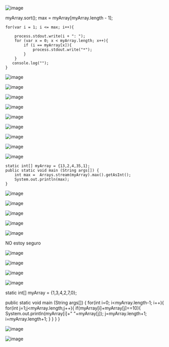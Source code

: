 
![image](https://user-images.githubusercontent.com/31891276/128776933-a345c22f-7753-4b4a-852b-e81f6d52e968.png)


myArray.sort();
    max = myArray[myArray.length - 1];

    for(var i = 1; i <= max; i++){

        process.stdout.write(i + ": ");
        for (var x = 0; x < myArray.length; x++){
            if (i == myArray[x]){
                process.stdout.write("*");
            }
        }
       console.log("");
    }



![image](https://user-images.githubusercontent.com/31891276/150453070-4fe0ba77-9d27-4d5a-95af-202e042b2ac0.png)



![image](https://user-images.githubusercontent.com/31891276/150453804-2b4447db-54c3-47d0-8d49-373a25259c08.png)

![image](https://user-images.githubusercontent.com/31891276/150453794-93393e71-1cca-42be-957a-691699b582eb.png)

![image](https://user-images.githubusercontent.com/31891276/150453878-c9c00bdf-972d-455e-9541-96b7f3814aa2.png)

![image](https://user-images.githubusercontent.com/31891276/150454137-652478f3-9631-4d9d-865b-b93799dd494d.png)

![image](https://user-images.githubusercontent.com/31891276/150454156-3656f70a-87ab-4bf2-8a89-b4022b8791dd.png)

![image](https://user-images.githubusercontent.com/31891276/150455561-258d38e9-caf3-4b5b-b1d4-b6592cac5523.png)

![image](https://user-images.githubusercontent.com/31891276/150459402-e193d45f-680a-4c4d-a060-b2c7ac5a559c.png)

![image](https://user-images.githubusercontent.com/31891276/150459447-d988ad0b-51bf-4e1a-b95c-4bedd82f7013.png)



    static int[] myArray = {13,2,4,35,1};
    public static void main (String args[]) {
        int max =  Arrays.stream(myArray).max().getAsInt();
        System.out.println(max);
    }
    
![image](https://user-images.githubusercontent.com/31891276/150455936-d0507890-b985-4bf7-b7bf-c907039600f3.png)

![image](https://user-images.githubusercontent.com/31891276/150455970-fd4de402-7591-4210-a4f4-c46eaf3d23ab.png)

![image](https://user-images.githubusercontent.com/31891276/150456131-ec93e495-830c-4063-bb68-5b0591087b0a.png)

![image](https://user-images.githubusercontent.com/31891276/150456236-8a455f2a-f14d-4be8-8b2e-174e80bf07ba.png)

![image](https://user-images.githubusercontent.com/31891276/150456825-ab725ffc-34fe-4969-b4b8-309a455a0728.png)

NO estoy seguro

![image](https://user-images.githubusercontent.com/31891276/150456932-da386c46-139d-4745-ab95-e43d125a0ab0.png)

![image](https://user-images.githubusercontent.com/31891276/150457894-28407785-e41f-43df-9395-b676bb1bfc4f.png)

![image](https://user-images.githubusercontent.com/31891276/150459698-361d3e1d-e0f6-4f1b-85fa-1888efc2d4ce.png)

![image](https://user-images.githubusercontent.com/31891276/150459880-c3334792-6b0c-4b7e-ae0d-98d9c889fdee.png)



static int[] myArray = {1,3,4,2,7,0};

public static void main (String args[]) {
   for(int i=0; i<myArray.length-1; i++){
            for(int j=1;j<myArray.length;j++){
                if(myArray[i]+myArray[j]==10){
                    System.out.println(myArray[i]+" "+myArray[j]);
                    j=myArray.length+1;
                    i=myArray.length+1;
                }
            }
        }
}


![image](https://user-images.githubusercontent.com/31891276/150459947-485a264f-50dd-427d-bfe3-fe16a4460299.png)



![image](https://user-images.githubusercontent.com/31891276/150460031-5ea73ce0-e34b-4c77-a9a9-d45f8412f3b3.png)

